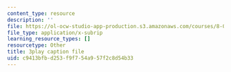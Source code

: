 ```yaml
---
content_type: resource
description: ''
file: https://ol-ocw-studio-app-production.s3.amazonaws.com/courses/8-01sc-classical-mechanics-fall-2016/c9413bfbd253f9f754a957f2c8d54b33_NCCzjtqZ28M.srt
file_type: application/x-subrip
learning_resource_types: []
resourcetype: Other
title: 3play caption file
uid: c9413bfb-d253-f9f7-54a9-57f2c8d54b33
---
```

